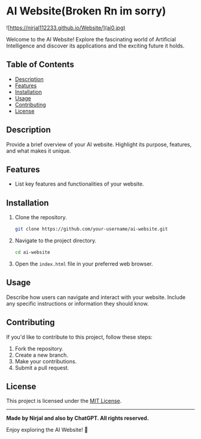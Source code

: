# AI Website(Broken Rn im sorry)

![https://nirjal112233.github.io/Website/](ai0.jpg)

Welcome to the AI Website! Explore the fascinating world of Artificial Intelligence and discover its applications and the exciting future it holds.

## Table of Contents
- [Description](#description)
- [Features](#features)
- [Installation](#installation)
- [Usage](#usage)
- [Contributing](#contributing)
- [License](#license)

## Description
Provide a brief overview of your AI website. Highlight its purpose, features, and what makes it unique.

## Features
- List key features and functionalities of your website.

## Installation
1. Clone the repository.
    ```bash
    git clone https://github.com/your-username/ai-website.git
    ```

2. Navigate to the project directory.
    ```bash
    cd ai-website
    ```

3. Open the `index.html` file in your preferred web browser.

## Usage
Describe how users can navigate and interact with your website. Include any specific instructions or information they should know.

## Contributing
If you'd like to contribute to this project, follow these steps:
1. Fork the repository.
2. Create a new branch.
3. Make your contributions.
4. Submit a pull request.

## License
This project is licensed under the [MIT License](LICENSE).

---

**Made by Nirjal and also by ChatGPT. All rights reserved.**

Enjoy exploring the AI Website! 🚀

